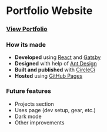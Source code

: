 # Portfolio Website

### [View Portfolio](https://dimak1.github.io/)

<!-- [![CircleCI](https://circleci.com/gh/dimak1/dimak1.github.io.svg?style=svg)](https://circleci.com/gh/dimak1/dimak1.github.io) -->

### How its made

- **Developed** using [React](https://reactjs.org/) and [Gatsby](https://www.gatsbyjs.org/)
- **Designed** with help of [Ant Design](https://ant.design/docs/react/introduce)
- **Built and published** with [CircleCi](https://circleci.com/)
- **Hosted** using [GitHub Pages](https://pages.github.com/)

<!-- **Animations** with [Animate.css](https://daneden.github.io/animate.css/)
**Fonts** from [Google Fonts](https://fonts.google.com/) -->

### Future features

- Projects section
- Uses page (dev setup, gear, etc.)
- Dark mode
- Other improvements
